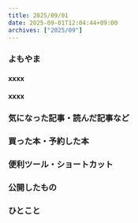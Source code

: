 ```yaml
---
title: 2025/09/01
date: 2025-09-01T12:04:44+09:00
archives: ["2025/09"]
---
```

### よもやま
#### xxxx

#### xxxx

### 気になった記事・読んだ記事など

### 買った本・予約した本

### 便利ツール・ショートカット

### 公開したもの

### ひとこと
